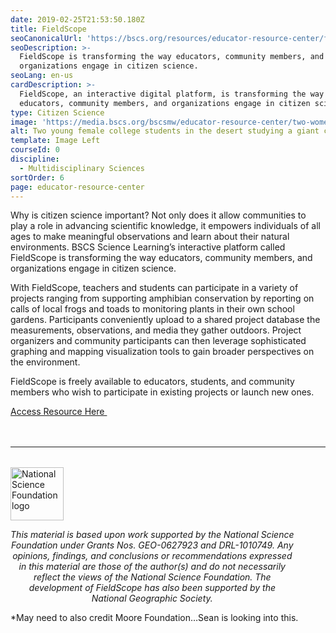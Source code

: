 ```yaml
---
date: 2019-02-25T21:53:50.180Z
title: FieldScope
seoCanonicalUrl: 'https://bscs.org/resources/educator-resource-center/fieldscope'
seoDescription: >-
  FieldScope is transforming the way educators, community members, and
  organizations engage in citizen science.
seoLang: en-us
cardDescription: >-
  FieldScope, an interactive digital platform, is transforming the way
  educators, community members, and organizations engage in citizen science.
type: Citizen Science
image: 'https://media.bscs.org/bscsmw/educator-resource-center/two-women.jpg'
alt: Two young female college students in the desert studying a giant cactus
template: Image Left
courseId: 0
discipline:
  - Multidisciplinary Sciences
sortOrder: 6
page: educator-resource-center
---
```

Why is citizen science important? Not only does it allow communities to play a role in advancing scientific knowledge, it empowers individuals of all ages to make meaningful observations and learn about their natural environments. BSCS Science Learning’s interactive platform called FieldScope is transforming the way educators, community members, and organizations engage in citizen science.

With FieldScope, teachers and students can participate in a variety of projects ranging from supporting amphibian conservation by reporting on calls of local frogs and toads to monitoring plants in their own school gardens. Participants conveniently upload to a shared project database the measurements, observations, and media they gather outdoors. Project organizers and community participants can then leverage sophisticated graphing and mapping visualization tools to gain broader perspectives on the environment.

FieldScope is freely available to educators, students, and community members who wish to participate in existing projects or launch new ones.

<a class="btn btn-outline-secondary" href="http://fieldscope.org/" target="_blank" rel="noopener noreferrer">Access Resource Here&nbsp;<sup><i style="font-size: .65rem;" class="fas fa-external-link-alt"></i></sup></a>

<hr style="margin-top: 3rem; margin-bottom: 2rem;" />
<div class="d-flex justify-content-center">
  <div style="width: 90%;">
    <a href="https://www.nsf.gov" target="_blank" rel="noopener noreferrer">
      <img src="/assets/nsf_logo.svg" alt="National Science Foundation logo" style="height: 85px;" class="mx-auto d-block mb-4" />
    </a>
    <p style="font-style: italic; text-align: center;">
      This material is based upon work supported by the National Science Foundation under Grants Nos. GEO-0627923 and DRL-1010749. Any opinions, findings, and conclusions or recommendations expressed in this material are those of the author(s) and do not necessarily reflect the views of the National Science Foundation. The development of FieldScope has also been supported by the National Geographic Society.
    </p>
  </div>
</div>

\*May need to also credit Moore Foundation…Sean is looking into this.

